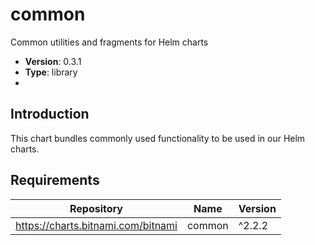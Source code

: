 # common

Common utilities and fragments for Helm charts

- **Version**: 0.3.1
- **Type**: library
-

## Introduction

This chart bundles commonly used functionality to be used in our Helm charts.

## Requirements

| Repository | Name | Version |
|------------|------|---------|
| https://charts.bitnami.com/bitnami | common | ^2.2.2 |

